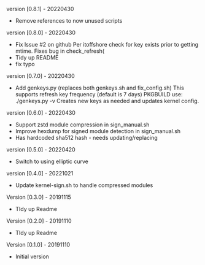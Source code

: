 version [0.8.1]                                                     - 20220430
  - Remove references to now unused scripts

version [0.8.0]                                                     - 20220430
  - Fix Issue #2 on github 
    Per itoffshore check for key exists prior to getting mtime. Fixes bug in check_refresh(
  - Tidy up README
  - fix typo

version [0.7.0]                                                     - 20220430
  - Add genkeys.py (replaces both genkeys.sh and fix_config.sh) 
    This supports refresh key frequency (default is 7 days) 
    PKGBUILD use: ./genkeys.py -v
    Creates new keys as needed and updates kernel config.

version [0.6.0]                                                     - 20220430
  - Support zstd module compression in sign_manual.sh
  - Improve hexdump for signed module detection in sign_manual.sh
  - Has hardcoded sha512 hash - needs updating/replacing

version [0.5.0]                                                     - 20220420
  - Switch to using elliptic curve 

version [0.4.0]                                                     - 20221021
  - Update kernel-sign.sh to handle compressed modules

Version [0.3.0]                                                     - 20191115
  - TIdy up Readme

Version [0.2.0]                                                     - 20191110
  - TIdy up Readme

Version [0.1.0]                                                     - 20191110
  - Initial version

